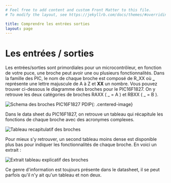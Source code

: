 ```yaml
---
# Feel free to add content and custom Front Matter to this file.
# To modify the layout, see https://jekyllrb.com/docs/themes/#overriding-theme-defaults

title: Comprendre les entrées sorties
layout: page
---
```


# Les entrées / sorties

Les entrées/sorties sont primordiales pour un microcontrôleur, en fonction de votre puce, une broche peut avoir une ou plusieurs fonctionnalités. Dans la famille des PIC, le nom de chaque broche est composé de R_XX où **\_** représente une lettre majuscule de A à Z et **XX** un nombre. Vous pouvez trouver ci-dessous le diagramme des broches pour le PIC16F1827. On y retrouve les deux catégories de broches RAXX ( _ = A ) et RBXX ( _ = B ).

![Schema des broches PIC16F1827 PDIP](pins_pic16f1827.png){: .centered-image}

Dans le data sheet du PIC16F1827, on retrouve un tableau qui récapitule les fonctions de chaque broche avec des acronymes complexes.

![Tableau recapitulatif des broches](table_pin_pic16f1827.png)

Pour mieux s'y retrouver, un second tableau moins dense est disponible plus bas pour indiquer les fonctionnalités de chaque broche. En voici un extrait :

![Extrait tableau explicatif des broches](explain_table_pic16f1827.png)

Ce genre d'information est toujours présente dans le datasheet, il se peut parfois qu'il n'y ait qu'un tableau et non deux.